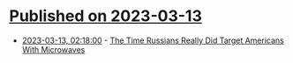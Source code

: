 # [Published on 2023-03-13](index.md)

* [2023-03-13, 02:18:00](https://soylentnews.org/article.pl?sid=23/03/12/0540220&from=rss) - [The Time Russians Really Did Target Americans With Microwaves](https://soylentnews.org/article.pl?sid=23/03/12/0540220&from=rss)
